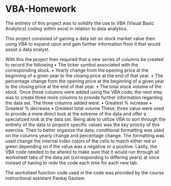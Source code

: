 # VBA-Homework
The entirety of this project was to solidify the use to VBA (Visual Basic Analytics) coding within excel in relation to data analytics.

This project consisted of gaining a data set on stock market value then using VBA to expand upon and gain further information from it that would assist a data analyst.

With this the project then required that a new series of columns be created to record the following
•	The ticker symbol associated with the corresponding stock.
•	Yearly change from the opening price at the beginning of a given year to the closing price at the end of that year.
•	The percentage change from the opening price at the beginning of a given year to the closing price at the end of that year.
•	The total stock volume of the stock.
Once these columns were added using the VBA code, the next step was to create three more columns to provide further information regarding the data set. The three columns added were:
•	Greatest % increase 
•	Greatest % decrease
•	Greatest total volume
These, three value were used to provide a more direct look at the extreme of the data and offer a specialized look at the data set. Being able to utilize VBA to sort through the entirety of the data to pinpoint specific values was the key priority of this exercise.
Then to better organize the data, conditional formatting was used on the columns yearly change and percentage change. The formatting was used change the internal index colors of the cells to match either red or green depending on if the value was a negative or a positive. 
Lastly, the VBA code needed to be altered to make sure that it would run through all worksheet tabs of the data set (corresponding to differing years) at once instead of having to redo the code each time for each new tab.

The worksheet function code used in the code was provided by the course instructional assistant Pankaj Gautam


